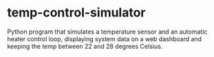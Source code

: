 # temp-control-simulator

Python program that simulates a temperature sensor and an automatic heater control loop, displaying system data on a web dashboard and keeping the temp between 22 and 28 degrees Celsius.